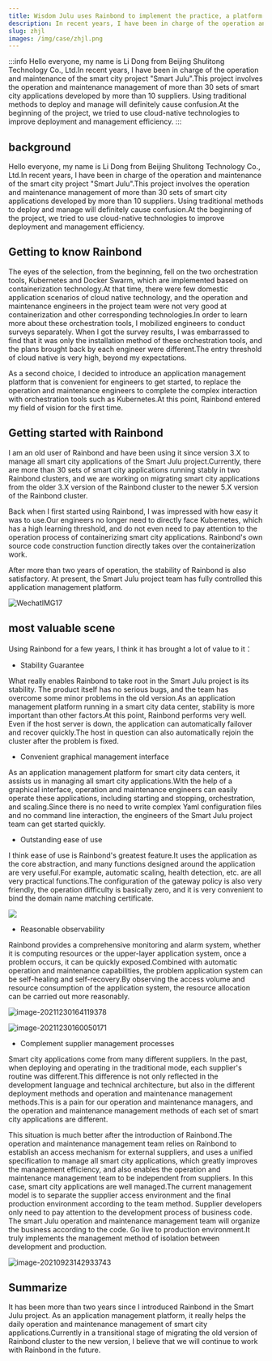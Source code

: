 ```yaml
---
title: Wisdom Julu uses Rainbond to implement the practice, a platform to manage all application systems
description: In recent years, I have been in charge of the operation and maintenance of the smart city project "Smart Julu".This project involves the operation and maintenance management of more than 30 sets of smart city applications developed by more than 10 suppliers. Using traditional methods to deploy and manage will definitely cause confusion.At the beginning of the project, we tried to use cloud-native technologies to improve deployment and management efficiency.
slug: zhjl
images: /img/case/zhjl.png
---
```


:::info
Hello everyone, my name is Li Dong from Beijing Shulitong Technology Co., Ltd.In recent years, I have been in charge of the operation and maintenance of the smart city project "Smart Julu".This project involves the operation and maintenance management of more than 30 sets of smart city applications developed by more than 10 suppliers. Using traditional methods to deploy and manage will definitely cause confusion.At the beginning of the project, we tried to use cloud-native technologies to improve deployment and management efficiency.
:::

<!--truncate-->

## background

Hello everyone, my name is Li Dong from Beijing Shulitong Technology Co., Ltd.In recent years, I have been in charge of the operation and maintenance of the smart city project "Smart Julu".This project involves the operation and maintenance management of more than 30 sets of smart city applications developed by more than 10 suppliers. Using traditional methods to deploy and manage will definitely cause confusion.At the beginning of the project, we tried to use cloud-native technologies to improve deployment and management efficiency.



## Getting to know Rainbond

The eyes of the selection, from the beginning, fell on the two orchestration tools, Kubernetes and Docker Swarm, which are implemented based on containerization technology.At that time, there were few domestic application scenarios of cloud native technology, and the operation and maintenance engineers in the project team were not very good at containerization and other corresponding technologies.In order to learn more about these orchestration tools, I mobilized engineers to conduct surveys separately. When I got the survey results, I was embarrassed to find that it was only the installation method of these orchestration tools, and the plans brought back by each engineer were different.The entry threshold of cloud native is very high, beyond my expectations.

As a second choice, I decided to introduce an application management platform that is convenient for engineers to get started, to replace the operation and maintenance engineers to complete the complex interaction with orchestration tools such as Kubernetes.At this point, Rainbond entered my field of vision for the first time.



## Getting started with Rainbond

I am an old user of Rainbond and have been using it since version 3.X to manage all smart city applications of the Smart Julu project.Currently, there are more than 30 sets of smart city applications running stably in two Rainbond clusters, and we are working on migrating smart city applications from the older 3.X version of the Rainbond cluster to the newer 5.X version of the Rainbond cluster.

Back when I first started using Rainbond, I was impressed with how easy it was to use.Our engineers no longer need to directly face Kubernetes, which has a high learning threshold, and do not even need to pay attention to the operation process of containerizing smart city applications. Rainbond's own source code construction function directly takes over the containerization work.

After more than two years of operation, the stability of Rainbond is also satisfactory. At present, the Smart Julu project team has fully controlled this application management platform.

![WechatIMG17](https://tva1.sinaimg.cn/large/008i3skNly1gxox5ylsdqj31h30rj424.jpg)



## most valuable scene

Using Rainbond for a few years, I think it has brought a lot of value to it：

- Stability Guarantee

What really enables Rainbond to take root in the Smart Julu project is its stability. The product itself has no serious bugs, and the team has overcome some minor problems in the old version.As an application management platform running in a smart city data center, stability is more important than other factors.At this point, Rainbond performs very well. Even if the host server is down, the application can automatically failover and recover quickly.The host in question can also automatically rejoin the cluster after the problem is fixed.



- Convenient graphical management interface

As an application management platform for smart city data centers, it assists us in managing all smart city applications.With the help of a graphical interface, operation and maintenance engineers can easily operate these applications, including starting and stopping, orchestration, and scaling.Since there is no need to write complex Yaml configuration files and no command line interaction, the engineers of the Smart Julu project team can get started quickly.



- Outstanding ease of use

I think ease of use is Rainbond's greatest feature.It uses the application as the core abstraction, and many functions designed around the application are very useful.For example, automatic scaling, health detection, etc. are all very practical functions.The configuration of the gateway policy is also very friendly, the operation difficulty is basically zero, and it is very convenient to bind the domain name matching certificate.

![](https://grstatic.oss-cn-shanghai.aliyuncs.com/images/docs/3.6/micro-service/horizen.png)


- Reasonable observability

Rainbond provides a comprehensive monitoring and alarm system, whether it is computing resources or the upper-layer application system, once a problem occurs, it can be quickly exposed.Combined with automatic operation and maintenance capabilities, the problem application system can be self-healing and self-recovery.By observing the access volume and resource consumption of the application system, the resource allocation can be carried out more reasonably.

![image-20211230164119378](https://tva1.sinaimg.cn/large/008i3skNly1gxvy97d56yj31h60k20ue.jpg)

![image-20211230160050171](https://tva1.sinaimg.cn/large/008i3skNly1gxvx34pmmej31qg0u0qaj.jpg)



- Complement supplier management processes

Smart city applications come from many different suppliers. In the past, when deploying and operating in the traditional mode, each supplier's routine was different.This difference is not only reflected in the development language and technical architecture, but also in the different deployment methods and operation and maintenance management methods.This is a pain for our operation and maintenance managers, and the operation and maintenance management methods of each set of smart city applications are different.

This situation is much better after the introduction of Rainbond.The operation and maintenance management team relies on Rainbond to establish an access mechanism for external suppliers, and uses a unified specification to manage all smart city applications, which greatly improves the management efficiency, and also enables the operation and maintenance management team to be independent from suppliers. In this case, smart city applications are well managed.The current management model is to separate the supplier access environment and the final production environment according to the team method. Supplier developers only need to pay attention to the development process of business code. The smart Julu operation and maintenance management team will organize the business according to the code. Go live to production environment.It truly implements the management method of isolation between development and production.

![image-20210923142933743](https://tva1.sinaimg.cn/large/008i3skNly1guqjpwi6k1j61gp0u0q9g02.jpg)





## Summarize

It has been more than two years since I introduced Rainbond in the Smart Julu project. As an application management platform, it really helps the daily operation and maintenance management of smart city applications.Currently in a transitional stage of migrating the old version of Rainbond cluster to the new version, I believe that we will continue to work with Rainbond in the future.


